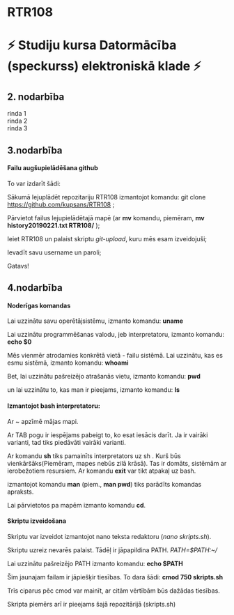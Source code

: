 # RTR108
# :zap: Studiju kursa Datormācība (speckurss) elektroniskā klade :zap:
## 2. nodarbība
rinda 1   
rinda 2   
rinda 3  
## 3.nodarbība

#### Failu augšupielādēšana github
To var izdarīt šādi:

Sākumā lejuplādēt repozitariju RTR108 izmantojot komandu: git clone https://github.com/kupsans/RTR108 ;

Pārvietot failus lejupielādētajā mapē (ar **mv** komandu, piemēram, **mv history20190221.txt RTR108/** );

Ieiet RTR108 un palaist skriptu _git-upload_, kuru mēs esam izveidojuši;

Ievadīt savu username un paroli;

Gatavs! 


## 4.nodarbība

#### Noderīgas komandas
Lai uzzinātu savu operētājsistēmu, izmanto komandu: **uname**

Lai uzzinātu programmēšanas valodu, jeb interpretatoru, izmanto komandu: **echo $0** 

Mēs vienmēr atrodamies konkrētā vietā - failu sistēmā.
Lai uzzinātu, kas es esmu sistēmā, izmanto komandu: **whoami**

Bet, lai uzzinātu pašreizējo atrašanās vietu, izmanto komandu: **pwd**

un lai uzzinātu to, kas man ir pieejams, izmanto komandu: **ls**
 
#### Izmantojot bash interpretatoru:
Ar ~ apzīmē mājas mapi.

Ar TAB pogu ir iespējams pabeigt to, ko esat iesācis darīt. Ja ir vairāki varianti, tad 
tiks piedāvāti vairāki varianti. 

Ar komandu  **sh** tiks pamainīts interpretators uz sh . Kurš būs vienkāršāks(Piemēram,
mapes nebūs zilā krāsā). Tas ir domāts, sistēmām ar ierobežotiem resursiem. 
Ar komandu **exit** var tikt atpakaļ uz bash. 

izmantojot komandu **man** (piem., **man pwd**) tiks parādīts komandas apraksts.

Lai pārvietotos pa mapēm izmanto komandu **cd**. 

#### Skriptu izveidošana
Skriptu var izveidot izmantojot nano teksta redaktoru (_nano skripts.sh_).

Skriptu uzreiz nevarēs palaist. Tādēļ ir jāpapildina PATH. _PATH=$PATH:~/_

Lai uzzinātu pašreizējo PATH izmanto komandu: **echo $PATH**

Šim jaunajam failam ir jāpiešķir tiesības. To dara šādi: **cmod 750 skripts.sh**

Trīs ciparus pēc cmod var mainīt, ar citām vērtībām būs dažādas tiesības.

Skripta piemērs arī ir pieejams šajā repozitārijā (skripts.sh)

